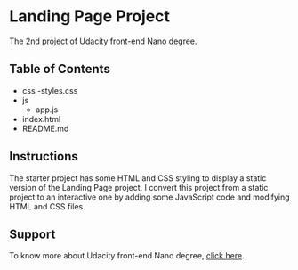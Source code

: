 # Landing Page Project

The 2nd project of Udacity front-end Nano degree.


## Table of Contents

- css
    -styles.css
- js
    - app.js
- index.html
- README.md


## Instructions

The starter project has some HTML and CSS styling to display a static version of the Landing Page project.
I convert this project from a static project to an interactive one by adding some JavaScript code and modifying HTML and CSS files.


## Support

To know more about Udacity front-end Nano degree, [click here](https://www.udacity.com/course/front-end-web-developer-nanodegree--nd0011).